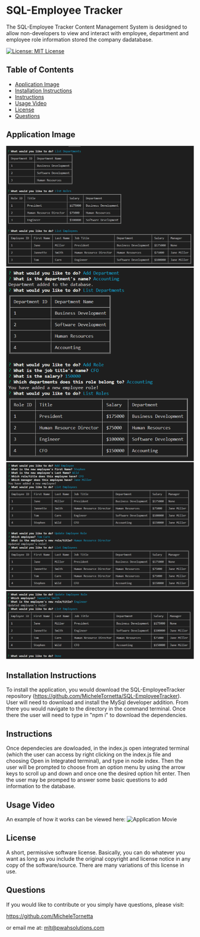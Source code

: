 # SQL-Employee Tracker

The SQL-Employee Tracker Content Management System is desidgned to allow non-developers to view and interact with employee, department and employee role information stored the company dadatabase.  

[![License: MIT License](https://img.shields.io/badge/License-MIT-yellow.svg)](https://opensource.org/licenses/MIT)

## Table of Contents 
- [Application Image](#application-image)
- [Installation Instructions](#installation)
- [Instructions](#instructions--usage)
- [Usage Video](#usage-video)
- [License](#license)
- [Questions](#questions)

## Application Image 
![Application Image](./Assets/sqlEmpTracker1.png)
![Application Image](./Assets/sqlEmpTracker2.png)
![Application Image](./Assets/sqlEmpTracker3.png)
![Application Image](./Assets/sqlEmpTracker4.png)

## Installation Instructions
To install the application, you would download the SQL-EmployeeTracker repository (https://github.com/MicheleTornetta/SQL-EmployeeTracker).  User will need to download and install the MySql developer addition.  From there you would navigate to the directory in the command terminal.  Once there the user will need to type in "npm i" to download the dependencies. 

## Instructions
Once dependecies are dowloaded, in the index.js open integrated terminal (which the user can access by right clicking on the index.js file and choosing Open in Integrated terminal), and type in node index. Then the user will be prompted to choose from an option menu by using the arrow keys to scroll up and down and once one the desired option hit enter.  Then the user may be promped to answer some basic questions to add information to the database.  

## Usage Video
An example of how it works can be viewed here: 
![Application Movie](https://www.youtube.com/watch?v=paMvMTBh6Fs)

## License 
A short, permissive software license. Basically, you can do whatever you want as long as you include the original copyright and license notice in any copy of the software/source.  There are many variations of this license in use.

## Questions
If you would like to contribute or you simply have questions, please visit: 

https://github.com/MicheleTornetta

or email me at:
mlt@pwahsolutions.com
